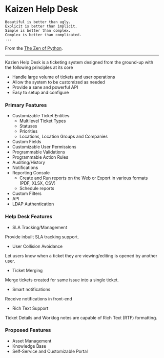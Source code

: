 # Kaizen Help Desk

```
Beautiful is better than ugly.
Explicit is better than implicit.
Simple is better than complex.
Complex is better than complicated.
...
```
From the [The Zen of Python](https://www.python.org/dev/peps/pep-0020/).

---

Kazien Help Desk is a ticketing system designed from the ground-up with the following principles at its core
* Handle large volume of tickets and user operations
* Allow the system to be customized as needed
* Provide a sane and powerful API
* Easy to setup and configure

### Primary Features

* Customizable Ticket Entities 
  * Multilevel Ticket Types
  * Statuses
  * Priorities
  * Locations, Location Groups and Companies
* Custom Fields
* Customizable User Permissions
* Programmable Validations
* Programmable Action Rules
* Auditing/History
* Notifications
* Reporting Console
  * Create and Run reports on the Web or Export in various formats (PDF, XLSX, CSV)
  * Schedule reports
* Custom Filters
* API
* LDAP Authentication

### Help Desk Features

* SLA Tracking/Management

Provide inbuilt SLA tracking support.

* User Collision Avoidance

Let users know when a ticket they are viewing/editing is opened by another user.

* Ticket Merging

Merge tickets created for same issue into a single ticket.

* Smart notifications

Receive notifications in front-end 

* Rich Text Support

Ticket Details and Worklog notes are capable of Rich Text (RTF) formatting.

### Proposed Features

* Asset Management
* Knowledge Base
* Self-Service and Customizable Portal
